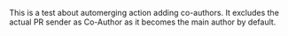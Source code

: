 This is a test about automerging action adding co-authors.
It excludes the actual PR sender as Co-Author as it becomes the main author by default.

